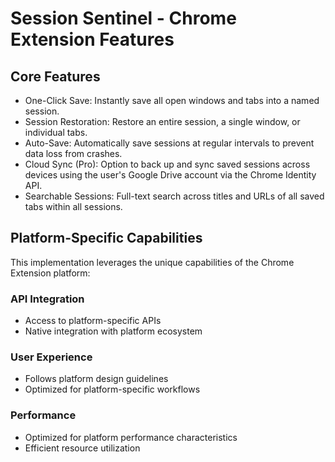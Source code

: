 # Session Sentinel - Chrome Extension Features

## Core Features
- One-Click Save: Instantly save all open windows and tabs into a named session.
- Session Restoration: Restore an entire session, a single window, or individual tabs.
- Auto-Save: Automatically save sessions at regular intervals to prevent data loss from crashes.
- Cloud Sync (Pro): Option to back up and sync saved sessions across devices using the user's Google Drive account via the Chrome Identity API.
- Searchable Sessions: Full-text search across titles and URLs of all saved tabs within all sessions.

## Platform-Specific Capabilities
This implementation leverages the unique capabilities of the Chrome Extension platform:

### API Integration
- Access to platform-specific APIs
- Native integration with platform ecosystem

### User Experience
- Follows platform design guidelines
- Optimized for platform-specific workflows

### Performance
- Optimized for platform performance characteristics
- Efficient resource utilization
